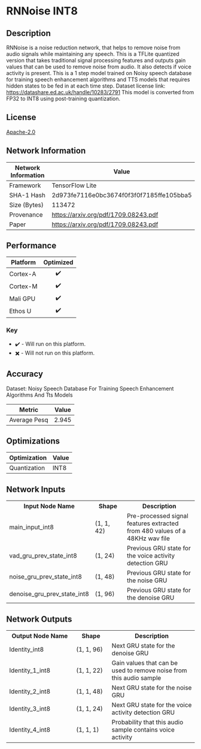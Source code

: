 # RNNoise INT8

## Description
RNNoise is a noise reduction network, that helps to remove noise from audio signals while maintaining any speech. This is a TFLite quantized version that takes traditional signal processing features and outputs gain values that can be used to remove noise from audio. It also detects if voice activity is present.
This is a 1 step model trained on Noisy speech database for training speech enhancement algorithms and TTS models that requires hidden states to be fed in at each time step.
Dataset license link: https://datashare.ed.ac.uk/handle/10283/2791
This model is converted from FP32 to INT8 using post-training quantization.


## License
[Apache-2.0](https://spdx.org/licenses/Apache-2.0.html)

## Network Information
| Network Information |  Value         |
|---------------------|----------------|
|  Framework          | TensorFlow Lite |
|  SHA-1 Hash         | 2d973fe7116e0bc3674f0f3f0f7185ffe105bba5 |
|  Size (Bytes)       | 113472 |
|  Provenance         | https://arxiv.org/pdf/1709.08243.pdf |
|  Paper              | https://arxiv.org/pdf/1709.08243.pdf |

## Performance

| Platform | Optimized |
|----------|:---------:|
| Cortex-A |:heavy_check_mark:          |
| Cortex-M |:heavy_check_mark:          |
| Mali GPU |:heavy_check_mark:          |
| Ethos U  |:heavy_check_mark:          |

### Key
* :heavy_check_mark: - Will run on this platform.
* :heavy_multiplication_x: - Will not run on this platform.

## Accuracy
Dataset: Noisy Speech Database For Training Speech Enhancement Algorithms And Tts Models

| Metric | Value |
|--------|-------|
| Average Pesq | 2.945 |

## Optimizations
| Optimization |  Value  |
|--------------|---------|
| Quantization | INT8 |

## Network Inputs
<table>
    <tr>
        <th width="200">Input Node Name</th>
        <th width="100">Shape</th>
        <th width="300">Description</th>
    </tr>
    <tr>
        <td>main_input_int8</td>
        <td>(1, 1, 42)</td>
        <td>Pre-processed signal features extracted from 480 values of a 48KHz wav file</td> 
    </tr>
    <tr>
        <td>vad_gru_prev_state_int8</td>
        <td>(1, 24)</td>
        <td>Previous GRU state for the voice activity detection GRU</td> 
    </tr>
    <tr>
        <td>noise_gru_prev_state_int8</td>
        <td>(1, 48)</td>
        <td>Previous GRU state for the noise GRU</td> 
    </tr>
    <tr>
        <td>denoise_gru_prev_state_int8</td>
        <td>(1, 96)</td>
        <td>Previous GRU state for the denoise GRU</td> 
    </tr>
</table>

## Network Outputs
<table>
    <tr>
        <th width="200">Output Node Name</th>
        <th width="100">Shape</th>
        <th width="300">Description</th>
    </tr>
    <tr>
        <td>Identity_int8</td>
        <td>(1, 1, 96)</td>
        <td>Next GRU state for the denoise GRU</td> 
    </tr>
    <tr>
        <td>Identity_1_int8</td>
        <td>(1, 1, 22)</td>
        <td>Gain values that can be used to remove noise from this audio sample</td> 
    </tr>
    <tr>
        <td>Identity_2_int8</td>
        <td>(1, 1, 48)</td>
        <td>Next GRU state for the noise GRU</td> 
    </tr>
    <tr>
        <td>Identity_3_int8</td>
        <td>(1, 1, 24)</td>
        <td>Next GRU state for the voice activity detection GRU</td> 
    </tr>
    <tr>
        <td>Identity_4_int8</td>
        <td>(1, 1, 1)</td>
        <td>Probability that this audio sample contains voice activity</td> 
    </tr>
</table>

